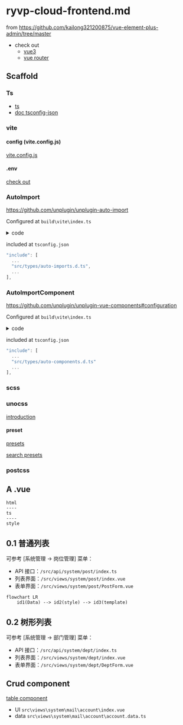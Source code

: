# ryvp-cloud-frontend.md

from <https://github.com/kailong321200875/vue-element-plus-admin/tree/master>


- check out
  - [vue3](../main-tech/vue3/vue3.md)
  - [vue router]()

## Scaffold

### Ts

* [ts](https://www.tslang.cn/docs/handbook/basic-types.html)
* [doc tsconfig-json](https://www.tslang.cn/docs/handbook/tsconfig-json.html)

### vite

#### config (vite.config.js)

[vite.config.js](https://cn.vitejs.dev/config/)

#### .env

[check out](https://cn.vitejs.dev/guide/env-and-mode.html)

### AutoImport

<https://github.com/unplugin/unplugin-auto-import>

Configured at `build\vite\index.ts`
<details>
<summary>code</summary>

```javascript
return [
  ...,
  AutoImport({
    include: [
      /\.[tj]sx?$/, // .ts, .tsx, .js, .jsx
      /\.vue$/,
      /\.vue\?vue/, // .vue
      /\.md$/ // .md
    ],
    imports: [
      'vue',
      'vue-router',
      // 可额外添加需要 autoImport 的组件
      {
        '@/hooks/web/useI18n': ['useI18n'],
        '@/hooks/web/useMessage': ['useMessage'],
        '@/hooks/web/useTable': ['useTable'],
        '@/hooks/web/useCrudSchemas': ['useCrudSchemas'],
        '@/utils/formRules': ['required'],
        '@/utils/dict': ['DICT_TYPE']
      }
    ],
    dts: 'src/types/auto-imports.d.ts',
    resolvers: [ElementPlusResolver()],
    eslintrc: {
      enabled: false, // Default `false`
      filepath: './.eslintrc-auto-import.json', // Default `./.eslintrc-auto-import.json`
      globalsPropValue: true // Default `true`, (true | false | 'readonly' | 'readable' | 'writable' | 'writeable')
    }
  }),
  ...
]
```

</details>


included at `tsconfig.json`
```js
"include": [
  ...
  "src/types/auto-imports.d.ts",
  ...
],
```


### AutoImportComponent

<https://github.com/unplugin/unplugin-vue-components#configuration>

Configured at `build\vite\index.ts`
<details>
<summary>code</summary>

```javascript
return [
  ...,
  Components({
    // 生成自定义 `auto-components.d.ts` 全局声明
    dts: 'src/types/auto-components.d.ts',
    // 自定义组件的解析器
    resolvers: [ElementPlusResolver()],
    globs: ["src/components/**/**.{vue, md}", '!src/components/DiyEditor/components/mobile/**']
  }),
  ...  
]
```

</details>


included at `tsconfig.json`
```js
"include": [
  ...
  "src/types/auto-components.d.ts"
  ...
],
```


### scss

### unocss

[introduction](https://unocss.nodejs.cn/guide/)

#### preset

[presets](https://unocss.dev/guide/presets) 

[search presets](https://unocss.dev/interactive)



### postcss


## A .vue

```
html
----
ts
----
style
```


## 0.1 普通列表

可参考 [系统管理 -> 岗位管理] 菜单：

- API 接口：`/src/api/system/post/index.ts`
- 列表界面：`/src/views/system/post/index.vue`
- 表单界面：`/src/views/system/post/PostForm.vue`

```mermaid
flowchart LR
    id1(Data) --> id2(style) --> id3(template)
```

## 0.2 树形列表

可参考 [系统管理 -> 部门管理] 菜单：

- API 接口：`/src/api/system/dept/index.ts`
- 列表界面：`/src/views/system/dept/index.vue`
- 表单界面：`/src/views/system/dept/DeptForm.vue`


## Crud component 

[table component](https://kailong110120130.gitee.io/vue-element-plus-admin-doc/components/table.html)  

- UI `src\views\system\mail\account\index.vue`
- data `src\views\system\mail\account\account.data.ts`
